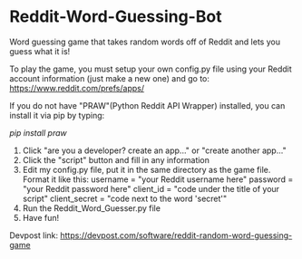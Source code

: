 # Reddit-Word-Guessing-Bot
Word guessing game that takes random words off of Reddit and lets you guess what it is!

To play the game, you must setup your own config.py file using your Reddit account information (just make a new one) and go to:
https://www.reddit.com/prefs/apps/

If you do not have "PRAW"(Python Reddit API Wrapper) installed, you can install it via pip by typing:

<i>pip install praw</i>

1) Click "are you a developer? create an app..." or "create another app..."
2) Click the "script" button and fill in any information
3) Edit my config.py file, put it in the same directory as the game file.
     Format it like this:
        username = "your Reddit username here"
        password = "your Reddit password here"
        client_id = "code under the title of your script"
        client_secret =	"code next to the word 'secret'"
4) Run the Reddit_Word_Guesser.py file
5) Have fun!

Devpost link:
https://devpost.com/software/reddit-random-word-guessing-game
